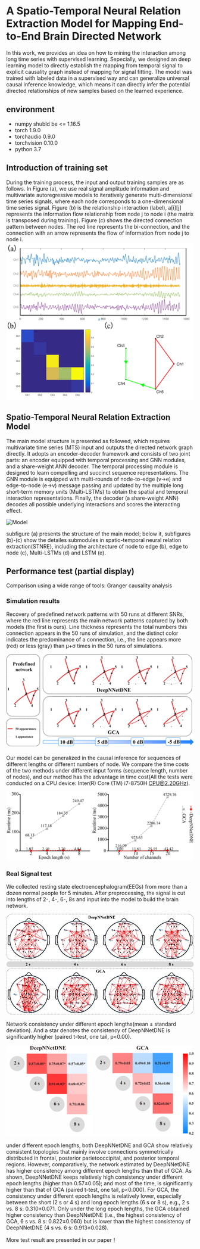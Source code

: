 # A Spatio-Temporal Neural Relation Extraction Model for Mapping End-to-End Brain Directed Network 
In this work, we provides an idea on how to mining the interaction among long time series with supervised learning. Sepecially, we designed an deep learning model to directly establish the mapping from temporal signal to explicit causality graph instead of mapping for signal fitting. The model was trained with labeled data in a supervised way and can generalize universal causal inference knowledge, which means it can directly infer the potential directed relationships of new samples based on the learned experience.

## environment
- numpy shubld be <= 1.16.5
- torch	1.9.0	
- torchaudio	0.9.0	
- torchvision	0.10.0
- python 3.7

## Introduction of training set
During the training process, the input and output training samples are as follows. In Figure (a), we use real signal amplitude information and multivariate autoregressive models to iteratively generate multi-dimensional time series signals, where each node corresponds to a one-dimensional time series signal. Figure (b) is the relationship interaction (label), a[i][j] represents the information flow relationship from node j to node i (the matrix is transposed during training). Figure (c) shows the directed connection pattern between nodes. The red line represents the bi-connection, and the connection with an arrow represents the flow of information from node j to node i.
![trainSample](https://github.com/WanjunCC/LSTM_GNN/blob/main/image/train_pair.png)


## Spatio-Temporal Neural Relation Extraction Model
The main model structure is presented as followed, which requires multivariate time series (MTS) input and outputs the directed network graph directly. It adopts an encoder-decoder framework and consists of two joint parts: an encoder equipped with temporal processing and GNN modules, and a share-weight ANN decoder.  The temporal processing module is designed to learn compelling and succinct sequence representations. The GNN module is equipped with multi-rounds of node-to-edge (v->e) and edge-to-node (e->v) message passing and updated by the multiple long short-term memory units (Multi-LSTMs) to obtain the spatial and temporal interaction representations. Finally, the decoder (a share-weight ANN) decodes all possible underlying interactions and scores the interacting effect. 

![Model](https://github.com/WanjunCC/LSTM_GNN/blob/main/image/model.png)

subfigure (a) presents the structure of the main model; below it, subfigures (b)-(c) show the detailes submodules in spatio-temporal neural relation extraction(STNRE), including the architecture of node to edge (b), edge to node (c), Multi-LSTMs (d) and LSTM (e). 

## Performance test (partial display)
Comparison using a wide range of tools: Granger causality analysis
### Simulation results
Recovery of predefined network patterns with 50 runs at different SNRs, where the red line represents the main network patterns captured by both models (the first is ours). Line thickness represents the total numbers this connection appears in the 50 runs of simulation, and the distinct color indicates the predominance of a connection, i.e., the line appears more (red) or less (gray) than μ+σ times in the 50 runs of simulations. 

![recovery](https://github.com/WanjunCC/LSTM_GNN/blob/main/image/result1.png)


Our model can be generalized in the causal inference for sequences of different lengths or different numbers of node. We compare the time costs of the two methods under different input forms (sequence length, number of nodes), and our method has the advantage in time cost(All the tests were conducted on a CPU device: Inter(R) Core (TM) i7-8750H CPU@2.20GHz). 

![Timecost](https://github.com/WanjunCC/LSTM_GNN/blob/main/image/result2.png)

### Real Signal test
We collected resting state electroencephalogram(EEGs) from more than a dozen normal people for 5 minutes. After preprocessing, the signal is cut into lengths of 2-, 4-, 6-, 8s and input into the model to build the brain network.

![nework](https://github.com/WanjunCC/LSTM_GNN/blob/main/image/result3.png)


Network consistency under different epoch lengths(mean ± standard deviation). And a star denotes the consistency of DeepNNetDNE is significantly higher (paired t-test, one tail, p<0.00).

![network](https://github.com/WanjunCC/LSTM_GNN/blob/main/image/result4.png)


under different epoch lengths, both DeepNNetDNE and GCA show relatively consistent topologies that mainly involve connections symmetrically distributed in frontal, posterior parietooccipital, and posterior temporal regions. However, comparatively, the network estimated by DeepNNetDNE has higher consistency among different epoch lengths than that of GCA. 
As shown, DeepNNetDNE keeps relatively high consistency under different epoch lengths (higher than 0.57±0.05); and most of the time, is significantly higher than that of GCA (paired t-test, one tail, p<0.000). For GCA, the consistency under different epoch lengths is relatively lower, especially between the short (2 s or 4 s) and long epoch lengths (6 s or 8 s), e.g., 2 s vs. 8 s: 0.310±0.071. Only under the long epoch lengths, the GCA obtained higher consistency than DeepNNetDNE (i.e., the highest consistency of GCA, 6 s vs. 8 s: 0.822±0.060) but is lower than the highest consistency of DeepNNetDNE (4 s vs. 6 s: 0.913±0.028).

More test result are presented in our paper！
